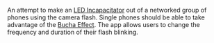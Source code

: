 An attempt to make an [LED Incapacitator][led] out of a networked group of phones using the camera flash. Single phones should be able to take advantage of the [Bucha Effect][bucha]. The app allows users to change the frequency and duration of their flash blinking.

[led]: http://en.wikipedia.org/wiki/LED_Incapacitator
[bucha]: http://en.wikipedia.org/wiki/Bucha_effect
